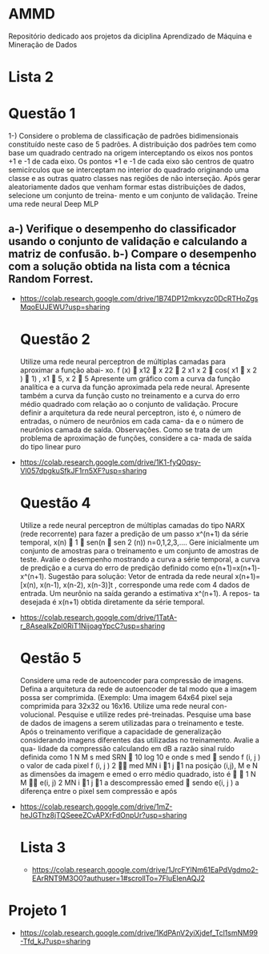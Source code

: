 # AMMD
Repositório dedicado aos projetos da diciplina Aprendizado de Máquina e Mineração de Dados

# Lista 2 


# Questão 1 
1-) Considere o problema de classificação de padrões bidimensionais constituído neste caso
de 5 padrões. A distribuição dos padrões tem como base um quadrado centrado na origem
interceptando os eixos nos pontos +1 e -1 de cada eixo. Os pontos +1 e -1 de cada eixo são
centros de quatro semicírculos que se interceptam no interior do quadrado originando uma
classe e as outras quatro classes nas regiões de não interseção. Após gerar aleatoriamente
dados que venham formar estas distribuições de dados, selecione um conjunto de treina-
mento e um conjunto de validação. Treine uma rede neural Deep MLP

a-) Verifique o desempenho do classificador usando o conjunto de validação e calculando a
matriz de confusão.
b-) Compare o desempenho com a solução obtida na lista com a técnica Random Forrest.
- 

- https://colab.research.google.com/drive/1B74DP12mkxyzc0DcRTHoZgsMqoEUJEWU?usp=sharing

  # Questão 2
  Utilize uma rede neural perceptron de múltiplas camadas para aproximar a função abai-
xo.
f (x)  x12  x 22  2 x1 x 2  cos( x1  x 2 )  1) , x1  5, x 2  5
Apresente um gráfico com a curva da função analítica e a curva da função aproximada pela
rede neural. Apresente também a curva da função custo no treinamento e a curva do erro
médio quadrado com relação ao o conjunto de validação. Procure definir a arquitetura da
rede neural perceptron, isto é, o número de entradas, o número de neurônios em cada cama-
da e o número de neurônios camada de saída.
Observações. Como se trata de um problema de aproximação de funções, considere a ca-
mada de saída do tipo linear puro

- https://colab.research.google.com/drive/1K1-fyQ0qsy-Vl057dpgkuSfkJF1rn5XF?usp=sharing

  # Questão 4
  Utilize a rede neural perceptron de múltiplas camadas do tipo NARX (rede recorrente)
para fazer a predição de um passo
x^(n+1)
da série temporal,
x(n)  1  sen(n  sen 2 (n)) n=0,1,2,3,.... Gere inicialmente um conjunto de amostras para
o treinamento e um conjunto de amostras de teste. Avalie o desempenho mostrando a curva
a série temporal, a curva de predição e a curva do erro de predição definido como
e(n+1)=x(n+1)-x^(n+1).
Sugestão para solução:
Vetor de entrada da rede neural x(n+1)=[x(n), x(n-1), x(n-2), x(n-3)]t , corresponde uma
rede com 4 dados de entrada. Um neurônio na saída gerando a estimativa x^(n+1). A repos-
ta desejada é x(n+1) obtida diretamente da série temporal.

- https://colab.research.google.com/drive/1TatA-r_8AseaIkZpl0RiT1NijoagYpcC?usp=sharing

  # Qestão 5
  Considere uma rede de autoencoder para compressão de imagens. Defina a arquitetura
da rede de autoencoder de tal modo que a imagem possa ser comprimida. (Exemplo: Uma
imagem 64x64 pixel seja comprimida para 32x32 ou 16x16. Utilize uma rede neural con-
volucional. Pesquise e utilize redes pré-treinadas. Pesquise uma base de dados de imagens a
serem utilizadas para o treinamento e teste. Após o treinamento verifique a capacidade de
generalização considerando imagens diferentes das utilizadas no treinamento. Avalie a qua-
lidade da compressão calculando em dB a razão sinal ruído definida como
1 N M
s med
SRN  10 log 10 e
onde s med 
sendo f (i, j ) o valor de cada pixel
f (i, j ) 2

med
MN i 1 j 1
na posição (i,j), M e N as dimensões da imagem e emed o erro médio quadrado, isto é
 
1 N M
 e(i, j) 2
MN i 1 j 1
a descompressão
emed 
sendo e(i, j ) a diferença entre o pixel sem compressão e após

- https://colab.research.google.com/drive/1mZ-heJGThz8jTQSeeeZCvAPXrFdOnpUr?usp=sharing

  # Lista 3
  - https://colab.research.google.com/drive/1JrcFYlNm61EaPdVgdmo2-EArRNT9M3O0?authuser=1#scrollTo=7FluEIenAQJ2



# Projeto 1 
- https://colab.research.google.com/drive/1KdPAnV2yiXjdef_Tcl1smNM99-Tfd_kJ?usp=sharing


